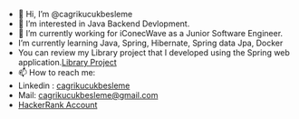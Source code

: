 - 👋 Hi, I’m @cagrikucukbesleme
- 👀 I’m interested in Java Backend Devlopment.
- 🌱 I’m currently working for iConecWave as a Junior Software Engineer.
- I’m currently learning Java, Spring, Hibernate, Spring data Jpa, Docker
- You can review my Library project that I developed using the Spring web application.[Library Project](https://github.com/cagrikucukbesleme/LibraryProject-JavaSpringBoot)
- 📫 How to reach me: 
- Linkedin : [cagrikucukbesleme](https://www.linkedin.com/in/cagrikucukbesleme/)
- Mail: [cagrikucukbesleme@gmail.com](cagrikucukbesleme@gmail.com)
- [HackerRank Account](https://www.hackerrank.com/cagriemre)



<!---
cagrikucukbesleme/cagrikucukbesleme is a ✨ special ✨ repository because its `README.md` (this file) appears on your GitHub profile.
You can click the Preview link to take a look at your changes.
--->
